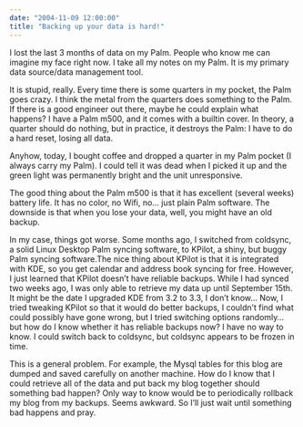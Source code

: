 ```yaml
---
date: "2004-11-09 12:00:00"
title: "Backing up your data is hard!"
---
```




I lost the last 3 months of data on my Palm. People who know me can imagine my face right now. I take all my notes on my Palm. It is my primary data source/data management tool.

It is stupid, really. Every time there is some quarters in my pocket, the Palm goes crazy. I think the metal from the quarters does something to the Palm. If there is a good engineer out there, maybe he could explain what happens? I have a Palm m500, and it comes with a builtin cover. In theory, a quarter should do nothing, but in practice, it destroys the Palm: I have to do a hard reset, losing all data.

Anyhow, today, I bought coffee and dropped a quarter in my Palm pocket (I always carry my Palm). I could tell it was dead when I picked it up and the green light was permanently bright and the unit unresponsive.

The good thing about the Palm m500 is that it has excellent (several weeks) battery life. It has no color, no Wifi, no&hellip; just plain Palm software. The downside is that when you lose your data, well, you might have an old backup.

In my case, things got worse. Some months ago, I switched from coldsync, a solid Linux Desktop Palm syncing software, to KPilot, a shiny, but buggy Palm syncing software.The nice thing about KPilot is that it is integrated with KDE, so you get calendar and address book syncing for free.
However, I just learned that KPilot doesn&rsquo;t have reliable backups. While I had synced two weeks ago, I was only able to retrieve my data up until September 15th. It might be the date I upgraded KDE from 3.2 to 3.3, I don&rsquo;t know&hellip;
Now, I tried tweaking KPilot so that it would do better backups, I couldn&rsquo;t find what could possibly have gone wrong, but I tried switching options randomly&hellip; but how do I know whether it has reliable backups now?
I have no way to know. I could switch back to coldsync, but coldsync appears to be frozen in time.

This is a general problem. For example, the Mysql tables for this blog are dumped and saved carefully on another machine. How do I know that I could retrieve all of the data and put back my blog together should something bad happen? Only way to know would be to periodically rollback my blog from my backups. Seems awkward. So I&rsquo;ll just wait until something bad happens and pray.

